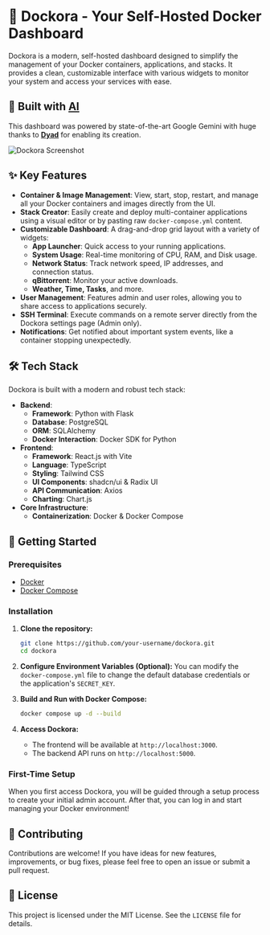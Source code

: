 # 🐳 Dockora - Your Self-Hosted Docker Dashboard

Dockora is a modern, self-hosted dashboard designed to simplify the management of your Docker containers, applications, and stacks. It provides a clean, customizable interface with various widgets to monitor your system and access your services with ease.

## 🤖 Built with [AI](https://example-ai-link.com)

This dashboard was powered by state-of-the-art Google Gemini
with huge thanks to [**Dyad**](https://example-dyad-link.com) for enabling its creation.

![Dockora Screenshot](https://user-images.githubusercontent.com/12345/placeholder.png) <!-- TODO: Replace with an actual screenshot -->

## ✨ Key Features

-   **Container & Image Management**: View, start, stop, restart, and manage all your Docker containers and images directly from the UI.
-   **Stack Creator**: Easily create and deploy multi-container applications using a visual editor or by pasting raw `docker-compose.yml` content.
-   **Customizable Dashboard**: A drag-and-drop grid layout with a variety of widgets:
    -   **App Launcher**: Quick access to your running applications.
    -   **System Usage**: Real-time monitoring of CPU, RAM, and Disk usage.
    -   **Network Status**: Track network speed, IP addresses, and connection status.
    -   **qBittorrent**: Monitor your active downloads.
    -   **Weather, Time, Tasks**, and more.
-   **User Management**: Features admin and user roles, allowing you to share access to applications securely.
-   **SSH Terminal**: Execute commands on a remote server directly from the Dockora settings page (Admin only).
-   **Notifications**: Get notified about important system events, like a container stopping unexpectedly.

## 🛠️ Tech Stack

Dockora is built with a modern and robust tech stack:

-   **Backend**:
    -   **Framework**: Python with Flask
    -   **Database**: PostgreSQL
    -   **ORM**: SQLAlchemy
    -   **Docker Interaction**: Docker SDK for Python
-   **Frontend**:
    -   **Framework**: React.js with Vite
    -   **Language**: TypeScript
    -   **Styling**: Tailwind CSS
    -   **UI Components**: shadcn/ui & Radix UI
    -   **API Communication**: Axios
    -   **Charting**: Chart.js
-   **Core Infrastructure**:
    -   **Containerization**: Docker & Docker Compose

## 🚀 Getting Started

### Prerequisites

-   [Docker](https://docs.docker.com/get-docker/)
-   [Docker Compose](https://docs.docker.com/compose/install/)

### Installation

1.  **Clone the repository:**
    ```bash
    git clone https://github.com/your-username/dockora.git
    cd dockora
    ```

2.  **Configure Environment Variables (Optional):**
    You can modify the `docker-compose.yml` file to change the default database credentials or the application's `SECRET_KEY`.

3.  **Build and Run with Docker Compose:**
    ```bash
    docker compose up -d --build
    ```

4.  **Access Dockora:**
    -   The frontend will be available at `http://localhost:3000`.
    -   The backend API runs on `http://localhost:5000`.

### First-Time Setup

When you first access Dockora, you will be guided through a setup process to create your initial admin account. After that, you can log in and start managing your Docker environment!

## 🤝 Contributing

Contributions are welcome! If you have ideas for new features, improvements, or bug fixes, please feel free to open an issue or submit a pull request.

## 📄 License

This project is licensed under the MIT License. See the `LICENSE` file for details.